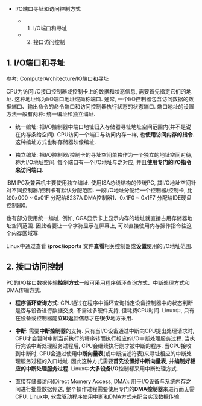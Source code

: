 -  I/O端口寻址和访问控制方式

    - 1. I/O端口和寻址

    - 2. 接口访问控制

## 1. I/O端口和寻址

参考: ComputerArchitecture/IO端口和寻址

CPU为访问I/O接口控制器或控制卡上的数据和状态信息, 需要首先指定它们的地址. 这种地址称为I/O端口地址或简称端口. 通常, 一个I/O控制器包含访问数据的数据端口、输出命令的命令端口和访问控制器执行状态的状态端口. 端口地址的设置方法一般有两种: 统一编址和独立编址. 

- 统一编址: 把I/O控制器中端口地址归入存储器寻址地址空间范围内(并不是说在内存条给空间). CPU访问一个端口与访问内存一样, 也**使用访问内存的指令**. 这种编址方式也称存储器映像编址. 

- 独立编址: 把I/O控制器/控制卡的寻址空间单独作为一个独立的地址空间对待, 称为I/O地址空间. 每个端口有一个I/O地址与之对应, 并且**使用专门的I/O指令来访问端口**. 
 
IBM PC及兼容机主要使用独立编址. 使用ISA总线结构的传统PC, 其I/O地址空间针对不同控制器/控制卡有默认分配范围. 一段I/O地址分配给一个控制器/控制卡, 比如0x000 ~ 0x01F 分配给8237A DMA控制器1、0x1F0 ~ 0x1F7 分配给IDE硬盘控制器0. 

也有部分使用统一编址. 例如, CGA显示卡上显示内存的地址就直接占用存储器地址空间范围. 因此若要让一个字符显示在屏幕上, 可以直接使用内存操作指令往这个内存区域写. 

Linux中通过查看 **/proc/ioports** 文件**查看**相关控制器或**设置**使用的I/O地址范围. 

## 2. 接口访问控制

PC的I/O接口数据传输**控制方式**一般可采用程序循环查询方式、中断处理方式和DMA传输方式. 

- **程序循环查询方式**: CPU通过在程序中循环查询指定设备控制器中的状态判断是否与设备进行数据交换. 不需过多硬件支持, 但耗费CPU时间. Linux中, 只有在设备或控制器能**立即返回信**息才在**很少**地方采用. 

- **中断**: 需要**中断控制器**的支持. 只有当I/O设备通过中断向CPU提出处理请求时, CPU才会暂时中断当前执行的程序转而执行相应的I/O中断处理服务过程. 当执行完该中断处理服务过程后, CPU会继续执行刚才被中断的程序. 当CPU接收到中断时, CPU会通过使用**中断向量表**(或中断描述符表)来寻址相应的中断处理服务过程的入口地址. 因此这种方式需要**首先设置好中断向量表**, 并**编制好相应的中断处理服务过程**. Linux中**大多设备I/O**控制都采用中断处理方式. 

- 直接存储器访问(Direct Momery Access, DMA): 用于I/O设备与系统内存之间进行批量数据传送, 整个操作过程需要使用专门的**DMA控制器**来进行而无需CPU. Linux中, 软盘驱动程序使用中断和DMA方式来配合实现数据传输. 